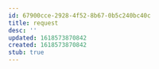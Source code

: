 ```yaml
---
id: 67900cce-2928-4f52-8b67-0b5c240bc40c
title: request
desc: ''
updated: 1618573870842
created: 1618573870842
stub: true
---
```


